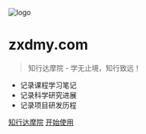 <!-- _coverpage.md 封面 -->

![logo](_media/icon2.png)

# zxdmy.com <small></small>

> 知行达摩院 - 学无止境，知行致远！

- 记录课程学习笔记
- 记录科学研究进展
- 记录项目研发历程

[知行达摩院](https://zxdmy.com)
[开始使用](#欢迎使用)
